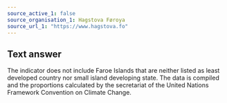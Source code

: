 ```yaml
---
source_active_1: false
source_organisation_1: Hagstova Føroya
source_url_1: "https://www.hagstova.fo"
---
```

## Text answer  
The indicator does not include Faroe Islands that are neither listed as least developed country nor small island developing state. The data is compiled and the proportions calculated by the secretariat of the United Nations Framework Convention on Climate Change.
